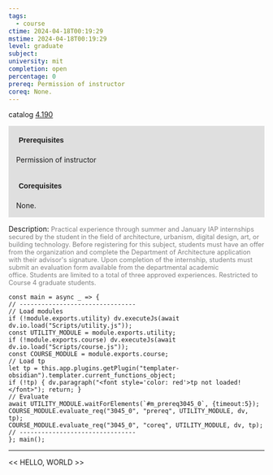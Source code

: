 ```yaml
---
tags:
  - course
ctime: 2024-04-18T00:19:29
mstime: 2024-04-18T00:19:29
level: graduate
subject: 
university: mit
completion: open
percentage: 0
prereq: Permission of instructor
coreq: None.
---
```


catalog [4.190](http://student.mit.edu/catalog/m4a.html#4.190)

<span style="display: block; padding: 15px; background-color: rgb(100, 100, 100, 0.2);"><font id="m_prereq3045_0" style="display: block; font-family: Arial, sans-serif; font-weight: bold; padding: 5px">Prerequisites</font><br><span id="prereq3045_0">Permission of instructor</span></span>
<span style="display: block; padding: 15px; background-color: rgb(100, 100, 100, 0.2);"><font id="m_coreq3045_0" style="display: block; font-family: Arial, sans-serif; font-weight: bold; padding: 5px">Corequisites</font><br><span id="coreq3045_0">None.</span></span>

<font style="">Description:</font>
<font style="color: grey; font-size: 0.8rem;">Practical experience through summer and January IAP internships secured by the student in the field of architecture, urbanism, digital design, art, or building technology. Before registering for this subject, students must have an offer from the organization and complete the Department of Architecture application with their advisor's signature. Upon completion of the internship, students must submit an evaluation form available from the departmental academic office. Students are limited to a total of three approved experiences. Restricted to Course 4 graduate students.</font>

```dataviewjs
const main = async _ => {
// --------------------------------
// Load modules
if (!module.exports.utility) dv.executeJs(await dv.io.load("Scripts/utility.js"));
const UTILITY_MODULE = module.exports.utility;
if (!module.exports.course) dv.executeJs(await dv.io.load("Scripts/course.js"));
const COURSE_MODULE = module.exports.course;
// Load tp
let tp = this.app.plugins.getPlugin("templater-obsidian").templater.current_functions_object;
if (!tp) { dv.paragraph("<font style='color: red'>tp not loaded!</font>"); return; }
// Evaluate
await UTILITY_MODULE.waitForElements(`#m_prereq3045_0`, {timeout:5});
COURSE_MODULE.evaluate_req("3045_0", "prereq", UTILITY_MODULE, dv, tp);
COURSE_MODULE.evaluate_req("3045_0", "coreq", UTILITY_MODULE, dv, tp);
// --------------------------------
}; main();
```

---

<< HELLO, WORLD >>
